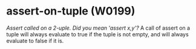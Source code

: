 # assert-on-tuple (W0199)
*Assert called on a 2-uple. Did you mean \'assert x,y\'?* A call of
assert on a tuple will always evaluate to true if the tuple is not
empty, and will always evaluate to false if it is.

